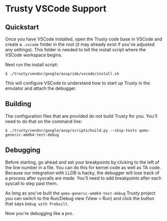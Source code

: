 # Trusty VSCode Support

## Quickstart

Once you have VSCode installed, open the Trusty code base in VSCode and create a
`.vscode` folder in the root (it may already exist if you've adjusted any
settings). This folder is needed to tell the install script where the VSCode
workspace begins.

Next run the install script:

```shell
$ ./trusty/vendor/google/aosp/ide/vscode/install.sh
```

This will configure VSCode to understand how to start up Trusty in the emulator
and attach the debugger.

## Building

The configuration files that are provided do not build Trusty for you. You'll
need to do that on the command line:

```shell
$ ./trusty/vendor/google/aosp/scripts/build.py --skip-tests qemu-generic-amd64-test-debug
```

## Debugging

Before starting, go ahead and set your breakpoints by clicking to the left of
the line number in a file. You can do this for kernel code as well as TA code.
Because our integration with LLDB is hacky, the debugger will lose track of a
process after syscalls are made. You'll need to add breakpoints after each
syscall to step past them.

As long as you've built the `qemu-generic-amd64-test-debug` Trusty project
you can switch to the Run/Debug view (View > Run) and click the button that says
`Debug with Prebuilt`.

Now you're debugging like a pro.
